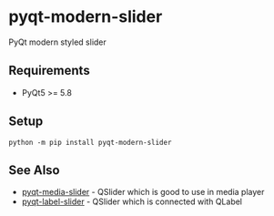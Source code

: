 # pyqt-modern-slider
PyQt modern styled slider

## Requirements
* PyQt5 >= 5.8

## Setup
`python -m pip install pyqt-modern-slider`

## See Also
* <a href="https://github.com/yjg30737/pyqt-media-slider.git">pyqt-media-slider</a> - QSlider which is good to use in media player
* <a href="https://github.com/yjg30737/pyqt-label-slider.git">pyqt-label-slider</a> - QSlider which is connected with QLabel 
